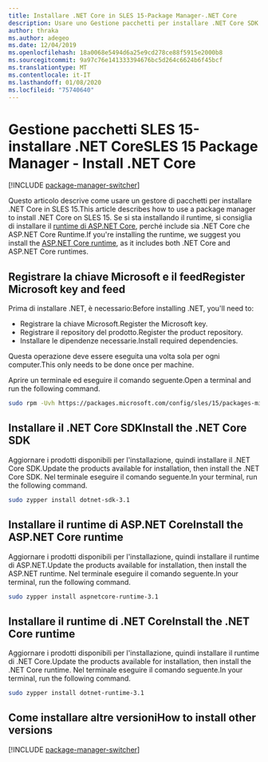 ```yaml
---
title: Installare .NET Core in SLES 15-Package Manager-.NET Core
description: Usare uno Gestione pacchetti per installare .NET Core SDK e Runtime in SLES 15.
author: thraka
ms.author: adegeo
ms.date: 12/04/2019
ms.openlocfilehash: 18a0068e5494d6a25e9cd278ce88f5915e2000b8
ms.sourcegitcommit: 9a97c76e141333394676bc5d264c6624b6f45bcf
ms.translationtype: MT
ms.contentlocale: it-IT
ms.lasthandoff: 01/08/2020
ms.locfileid: "75740640"
---
```

# <a name="sles-15-package-manager---install-net-core"></a><span data-ttu-id="87eb6-103">Gestione pacchetti SLES 15-installare .NET Core</span><span class="sxs-lookup"><span data-stu-id="87eb6-103">SLES 15 Package Manager - Install .NET Core</span></span>

[!INCLUDE [package-manager-switcher](./includes/package-manager-switcher.md)]

<span data-ttu-id="87eb6-104">Questo articolo descrive come usare un gestore di pacchetti per installare .NET Core in SLES 15.</span><span class="sxs-lookup"><span data-stu-id="87eb6-104">This article describes how to use a package manager to install .NET Core on SLES 15.</span></span> <span data-ttu-id="87eb6-105">Se si sta installando il runtime, si consiglia di installare il [runtime di ASP.NET Core](#install-the-aspnet-core-runtime), perché include sia .NET Core che ASP.NET Core Runtime.</span><span class="sxs-lookup"><span data-stu-id="87eb6-105">If you're installing the runtime, we suggest you install the [ASP.NET Core runtime](#install-the-aspnet-core-runtime), as it includes both .NET Core and ASP.NET Core runtimes.</span></span>

## <a name="register-microsoft-key-and-feed"></a><span data-ttu-id="87eb6-106">Registrare la chiave Microsoft e il feed</span><span class="sxs-lookup"><span data-stu-id="87eb6-106">Register Microsoft key and feed</span></span>

<span data-ttu-id="87eb6-107">Prima di installare .NET, è necessario:</span><span class="sxs-lookup"><span data-stu-id="87eb6-107">Before installing .NET, you'll need to:</span></span>

- <span data-ttu-id="87eb6-108">Registrare la chiave Microsoft.</span><span class="sxs-lookup"><span data-stu-id="87eb6-108">Register the Microsoft key.</span></span>
- <span data-ttu-id="87eb6-109">Registrare il repository del prodotto.</span><span class="sxs-lookup"><span data-stu-id="87eb6-109">Register the product repository.</span></span>
- <span data-ttu-id="87eb6-110">Installare le dipendenze necessarie.</span><span class="sxs-lookup"><span data-stu-id="87eb6-110">Install required dependencies.</span></span>

<span data-ttu-id="87eb6-111">Questa operazione deve essere eseguita una volta sola per ogni computer.</span><span class="sxs-lookup"><span data-stu-id="87eb6-111">This only needs to be done once per machine.</span></span>

<span data-ttu-id="87eb6-112">Aprire un terminale ed eseguire il comando seguente.</span><span class="sxs-lookup"><span data-stu-id="87eb6-112">Open a terminal and run the following command.</span></span>

```bash
sudo rpm -Uvh https://packages.microsoft.com/config/sles/15/packages-microsoft-prod.rpm
```

## <a name="install-the-net-core-sdk"></a><span data-ttu-id="87eb6-113">Installare il .NET Core SDK</span><span class="sxs-lookup"><span data-stu-id="87eb6-113">Install the .NET Core SDK</span></span>

<span data-ttu-id="87eb6-114">Aggiornare i prodotti disponibili per l'installazione, quindi installare il .NET Core SDK.</span><span class="sxs-lookup"><span data-stu-id="87eb6-114">Update the products available for installation, then install the .NET Core SDK.</span></span> <span data-ttu-id="87eb6-115">Nel terminale eseguire il comando seguente.</span><span class="sxs-lookup"><span data-stu-id="87eb6-115">In your terminal, run the following command.</span></span>

```bash
sudo zypper install dotnet-sdk-3.1
```

## <a name="install-the-aspnet-core-runtime"></a><span data-ttu-id="87eb6-116">Installare il runtime di ASP.NET Core</span><span class="sxs-lookup"><span data-stu-id="87eb6-116">Install the ASP.NET Core runtime</span></span>

<span data-ttu-id="87eb6-117">Aggiornare i prodotti disponibili per l'installazione, quindi installare il runtime di ASP.NET.</span><span class="sxs-lookup"><span data-stu-id="87eb6-117">Update the products available for installation, then install the ASP.NET runtime.</span></span> <span data-ttu-id="87eb6-118">Nel terminale eseguire il comando seguente.</span><span class="sxs-lookup"><span data-stu-id="87eb6-118">In your terminal, run the following command.</span></span>

```bash
sudo zypper install aspnetcore-runtime-3.1
```

## <a name="install-the-net-core-runtime"></a><span data-ttu-id="87eb6-119">Installare il runtime di .NET Core</span><span class="sxs-lookup"><span data-stu-id="87eb6-119">Install the .NET Core runtime</span></span>

<span data-ttu-id="87eb6-120">Aggiornare i prodotti disponibili per l'installazione, quindi installare il runtime di .NET Core.</span><span class="sxs-lookup"><span data-stu-id="87eb6-120">Update the products available for installation, then install the .NET Core runtime.</span></span> <span data-ttu-id="87eb6-121">Nel terminale eseguire il comando seguente.</span><span class="sxs-lookup"><span data-stu-id="87eb6-121">In your terminal, run the following command.</span></span>

```bash
sudo zypper install dotnet-runtime-3.1
```

## <a name="how-to-install-other-versions"></a><span data-ttu-id="87eb6-122">Come installare altre versioni</span><span class="sxs-lookup"><span data-stu-id="87eb6-122">How to install other versions</span></span>

[!INCLUDE [package-manager-switcher](./includes/package-manager-heading-hack-pkgname.md)]
